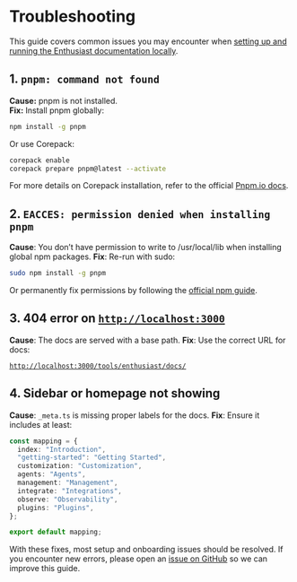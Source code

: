 # Troubleshooting

This guide covers common issues you may encounter when [setting up and running the Enthusiast documentation locally](README.md).

## 1. `pnpm: command not found`

**Cause:** pnpm is not installed.  
**Fix:** Install pnpm globally:

```bash
npm install -g pnpm
```

Or use Corepack:

```bash
corepack enable
corepack prepare pnpm@latest --activate
```

For more details on Corepack installation, refer to the official [Pnpm.io docs](https://pnpm.io/installation#using-corepack).

## 2. `EACCES: permission denied when installing pnpm`

**Cause**: You don’t have permission to write to /usr/local/lib when installing global npm packages.
**Fix**: Re-run with sudo:

```bash
sudo npm install -g pnpm
```

Or permanently fix permissions by following the [official npm guide](https://docs.npmjs.com/resolving-eacces-permissions-errors-when-installing-packages-globally).

## 3. 404 error on [`http://localhost:3000`](http://localhost:3000)

**Cause**: The docs are served with a base path.
**Fix**: Use the correct URL for docs:

[`http://localhost:3000/tools/enthusiast/docs/`](http://localhost:3000/tools/enthusiast/docs/)

## 4. Sidebar or homepage not showing

**Cause**: `_meta.ts` is missing proper labels for the docs.
**Fix**: Ensure it includes at least:

```ts
const mapping = {
  index: "Introduction",
  "getting-started": "Getting Started",
  customization: "Customization",
  agents: "Agents",
  management: "Management",
  integrate: "Integrations",
  observe: "Observability",
  plugins: "Plugins",
};

export default mapping;
```

With these fixes, most setup and onboarding issues should be resolved. If you encounter new errors, please open an [issue on GitHub](https://github.com/upsidelab/enthusiast/issues) so we can improve this guide.

